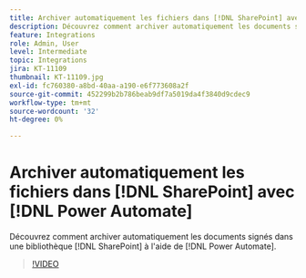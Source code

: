 ```yaml
---
title: Archiver automatiquement les fichiers dans [!DNL SharePoint] avec [!DNL Power Automate]
description: Découvrez comment archiver automatiquement les documents signés dans une  [!DNL SharePoint] bibliothèque à l'aide de [!DNL Power Automate]
feature: Integrations
role: Admin, User
level: Intermediate
topic: Integrations
jira: KT-11109
thumbnail: KT-11109.jpg
exl-id: fc760380-a8bd-40aa-a190-e6f773608a2f
source-git-commit: 452299b2b786beab9df7a5019da4f3840d9cdec9
workflow-type: tm+mt
source-wordcount: '32'
ht-degree: 0%

---
```


# Archiver automatiquement les fichiers dans [!DNL SharePoint] avec [!DNL Power Automate]

Découvrez comment archiver automatiquement les documents signés dans une bibliothèque [!DNL SharePoint] à l&#39;aide de [!DNL Power Automate].

>[!VIDEO](https://video.tv.adobe.com/v/3409121?quality=12&learn=on&hidetitle=true)
